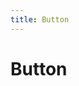 ```yaml
---
title: Button
---
```

# Button

&nbsp;
<ClientOnly>
    <button-demo></button-demo>
    <button-demo2></button-demo2>
    <button-attributes></button-attributes>
</ClientOnly>

